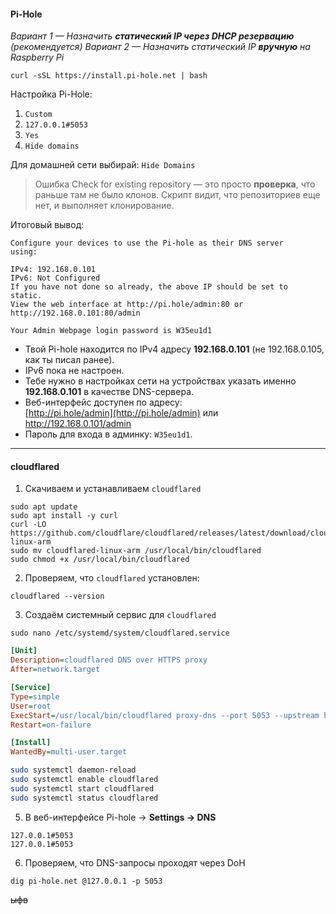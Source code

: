 #### Pi-Hole

*Вариант 1 — Назначить **статический IP через DHCP резервацию** (рекомендуется)*
*Вариант 2 — Назначить статический IP **вручную** на Raspberry Pi*

```
curl -sSL https://install.pi-hole.net | bash
```


Настройка Pi-Hole:
1. `Custom`
2. `127.0.0.1#5053`
3. `Yes`
4. `Hide domains`

Для домашней сети выбирай: `Hide Domains`
> Ошибка Check for existing repository — это просто **проверка**, что раньше там не было клонов. Скрипт видит, что репозиториев еще нет, и выполняет клонирование.

Итоговый вывод:
```
Configure your devices to use the Pi-hole as their DNS server
using:

IPv4: 192.168.0.101
IPv6: Not Configured
If you have not done so already, the above IP should be set to
static.
View the web interface at http://pi.hole/admin:80 or
http://192.168.0.101:80/admin

Your Admin Webpage login password is W35eu1d1
```

- Твой Pi-hole находится по IPv4 адресу **192.168.0.101** (не 192.168.0.105, как ты писал ранее).
- IPv6 пока не настроен.
- Тебе нужно в настройках сети на устройствах указать именно **192.168.0.101** в качестве DNS-сервера.
- Веб-интерфейс доступен по адресу:  
    [http://pi.hole/admin](http://pi.hole/admin) или http://192.168.0.101/admin
- Пароль для входа в админку: `W35eu1d1`.
***
#### cloudflared
1. Скачиваем и устанавливаем `cloudflared`
```
sudo apt update
sudo apt install -y curl
curl -LO https://github.com/cloudflare/cloudflared/releases/latest/download/cloudflared-linux-arm
sudo mv cloudflared-linux-arm /usr/local/bin/cloudflared
sudo chmod +x /usr/local/bin/cloudflared
```

2. Проверяем, что `cloudflared` установлен:
```
cloudflared --version
```

3. Создаём системный сервис для `cloudflared`
```
sudo nano /etc/systemd/system/cloudflared.service
```

```ini
[Unit]
Description=cloudflared DNS over HTTPS proxy
After=network.target

[Service]
Type=simple
User=root
ExecStart=/usr/local/bin/cloudflared proxy-dns --port 5053 --upstream https://1.1.1.1/dns-query
Restart=on-failure

[Install]
WantedBy=multi-user.target
```

```sh
sudo systemctl daemon-reload
sudo systemctl enable cloudflared
sudo systemctl start cloudflared
sudo systemctl status cloudflared
```

5. В веб-интерфейсе Pi-hole → **Settings → DNS**
```
127.0.0.1#5053
127.0.0.1#5053
```

6. Проверяем, что DNS-запросы проходят через DoH

```
dig pi-hole.net @127.0.0.1 -p 5053
```

~~ыфв~~